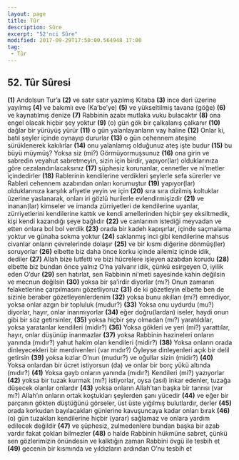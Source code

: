 ```yaml
---
layout: page
title: Tûr
description: Sûre
excerpt: "52'nci Sûre"
modified: 2017-09-29T17:50:00.564948 17:00
tag: 
 - Tûr
---
```


## 52. Tûr Sûresi

**(1)** Andolsun Tur’a
**(2)** ve satır satır yazılmış Kitaba
**(3)** ince deri üzerine yayılmış
**(4)** ve bakımlı eve (Ka’be’ye)
**(5)** ve yükseltilmiş tavana (göğe)
**(6)** ve kaynatılmış denize
**(7)** Rabbinin azabı mutlaka vuku bulacaktır
**(8)** ona engel olacak hiçbir şey yoktur
**(9)** (o) gün gök bir çalkalanış çalkanır
****(10)**** dağlar bir yürüyüş yürür
****(11)**** o gün yalanlayanların vay haline
****(12)**** Onlar ki, batıl şeyler içinde oynayıp dururlar
****(13)**** o gün cehennem ateşine sürüklenerek kakılırlar
****(14)**** onu yalanlamış olduğunuz ateş işte budur
****(15)**** bu büyü müymüş? Yoksa siz (mi?) Görmüyormuşsunuz
****(16)**** ona girin ve sabredin veyahut sabretmeyin, sizin için birdir, yapıyor(lar) olduklarınıza göre cezalandırılacaksınız
****(17)**** şüphesiz korunanlar, cennetler ve ni’metler içindedirler
****(18)**** Rablerinin kendilerine verdikleri şeylerle sefa sürerler ve Rableri cehennem azabından onları korumuştur
****(19)**** yapıyor(lar) olduklarınıza karşılık afiyetle yeyin ve için
****(20)**** sıra sıra dizilmiş koltuklar üzerine yaslanarak, onları iri gözlü hurilerle evlendirmişizdir
****(21)**** ve inanan(lar) kimseler ve imanda zürriyetleri de kendilerine uyanlar, zürriyetlerini kendilerine kattık ve kendi amellerinden hiçbir şey eksiltmedik, kişi kendi kazandığı şeye bağlıdır
****(22)**** ve canlarının istediği meyvadan ve etten onlara bol bol verdik
****(23)**** orada bir kadeh kapışırlar, içinde saçmalama yoktur ve günaha sokma yoktur
****(24)**** saklanmış inci gibi kendilerine mahsus civanlar onların çevrelerinde dolaşır
****(25)**** ve bir kısmı diğerine dönmüş(ler) soruyorlar
****(26)**** elbette biz daha önce korku içinde ailemiz içinde idik, dediler
****(27)**** Allah bize lutfetti ve bizi hücrelere işleyen azabdan korudu
****(28)**** elbette biz bundan önce yalnız O’na yalvarır idik, çünkü esirgeyen O, iyilik eden O’dur
****(29)**** sen hatırlat, sen Rabbinin ni’meti sayesinde kahin değilsin ve mecnun değilsin
****(30)**** yoksa bir şa’irdir diyorlar (mı?) Onun zamanın felaketlerine çarpılmasını gözetliyoruz
****(31)**** de ki gözetleyin elbette ben de sizinle beraber gözetleyenlerdenim
****(32)**** yoksa bunu akılları (mı?) emrediyor, yoksa onlar azgın bir topluluk (mudur?)
****(33)**** Yoksa onu uydurdu (mu?) diyorlar, hayır, onlar inanmıyorlar
****(34)**** eğer doğru(lardan) iseler, haydi onun gibi bir söz getirsinler, 
****(35)**** yoksa hiçbir şey olmadan (mı?) yaratıldılar, yoksa yaratanlar kendileri (midir?)
****(36)**** Yoksa gökleri ve yeri (mi?) yarattılar, hayır, onlar düşünüp inanmazlar
****(37)**** yoksa Rabbinin hazineleri onların yanında (mıdır?) yahut hakim olan kendileri (midir?)
****(38)**** Yoksa onların orada dinleyecekleri bir merdivenleri (var mıdır?) Öyleyse dinleyenleri açık bir delil  getirsin
****(39)**** yoksa kızlar O’nun (mudur?) ve oğullar sizin (midir?)
****(40)**** Yoksa onlardan bir ücret istiyorsun (da) ve onlar bir borç yükü altında (mıdır?)
****(41)**** Yoksa gayb onların yanında (mıdır?) Kendileri (mi?) yazıyorlar
****(42)**** yoksa bir tuzak kurmak (mı?) istiyorlar, oysa (asıl) inkar edenler, tuzağa düşecek olanlar onlardır
****(43)**** yoksa onların Allah’tan başka bir tanrısı (var mı?) Allah’ın onların ortak koştukları şeylerden şanı yücedir
****(44)**** ve eğer bir parçanın gökten düştüğünü görseler, üst üste yığılmış bulutlardır, derler
****(45)**** orada korkudan bayılacakları günlerine kavuşuncaya kadar onları bırak
****(46)**** (o) gün tuzakları kendilerine hiçbir (yarar) sağlamaz ve onlara yardım edilecek değildir
****(47)**** ve şüphesiz, zulmedenlere bundan başka bir azab vardır fakat çokları bilmezler
****(48)**** o halde Rabbinin hükmüne sabret, çünkü sen gözlerimizin önündesin ve kalktığın zaman Rabbini övgü ile tesbih et
****(49)**** gecenin bir kısmında ve yıldızların ardından O’nu tesbih et
